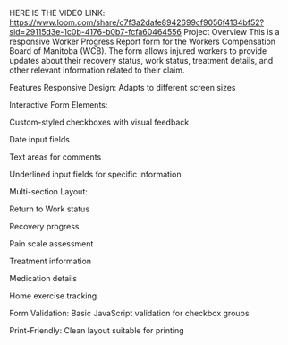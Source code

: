 HERE IS THE VIDEO LINK: https://www.loom.com/share/c7f3a2dafe8942699cf9056f4134bf52?sid=29115d3e-1c0b-4176-b0b7-fcfa60464556
Project Overview
This is a responsive Worker Progress Report form for the Workers Compensation Board of Manitoba (WCB). The form allows injured workers to provide updates about their recovery status, work status, treatment details, and other relevant information related to their claim.

Features
Responsive Design: Adapts to different screen sizes

Interactive Form Elements:

Custom-styled checkboxes with visual feedback

Date input fields

Text areas for comments

Underlined input fields for specific information

Multi-section Layout:

Return to Work status

Recovery progress

Pain scale assessment

Treatment information

Medication details

Home exercise tracking

Form Validation: Basic JavaScript validation for checkbox groups

Print-Friendly: Clean layout suitable for printing

